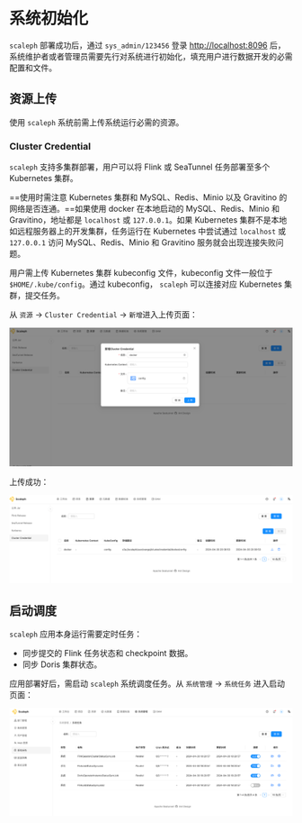 # 系统初始化

`scaleph` 部署成功后，通过 `sys_admin/123456` 登录 [http://localhost:8096](http://localhost:8096) 后，系统维护者或者管理员需要先行对系统进行初始化，填充用户进行数据开发的必需配置和文件。

## 资源上传

使用 `scaleph` 系统前需上传系统运行必需的资源。

### Cluster Credential

`scaleph` 支持多集群部署，用户可以将 Flink 或 SeaTunnel 任务部署至多个 Kubernetes 集群。

==使用时需注意 Kubernetes 集群和 MySQL、Redis、Minio 以及 Gravitino 的网络是否连通。==如果使用 docker 在本地启动的 MySQL、Redis、Minio 和 Gravitino，地址都是 `localhost` 或 `127.0.0.1`。如果 Kubernetes 集群不是本地如远程服务器上的开发集群，任务运行在 Kubernetes 中尝试通过  `localhost` 或 `127.0.0.1` 访问 MySQL、Redis、Minio 和 Gravitino 服务就会出现连接失败问题。

用户需上传 Kubernetes 集群 kubeconfig 文件，kubeconfig 文件一般位于 `$HOME/.kube/config`。通过 kubeconfig， `scaleph` 可以连接对应 Kubernetes 集群，提交任务。

从 `资源` -> `Cluster Credential` -> `新增`进入上传页面：

![cluster_credential_upload](./images/initialize/cluster_credential_upload.png)

上传成功：

![cluster_credential_list](./images/initialize/cluster_credential_list.png)

## 启动调度

`scaleph` 应用本身运行需要定时任务：

* 同步提交的 Flink 任务状态和 checkpoint 数据。
* 同步 Doris 集群状态。

应用部署好后，需启动 `scaleph` 系统调度任务。从 `系统管理` -> `系统任务` 进入启动页面：

![schedule_system_job](./images/initialize/schedule_system_job.png)
